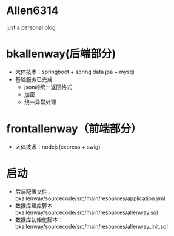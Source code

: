 # Allen6314 

just a personal blog

# bkallenway(后端部分)

- 大体技术：springboot + spring data jpa + mysql 
- 基础服务已完成：
  - json的统一返回格式
  - 加密
  - 统一异常处理

# frontallenway（前端部分）

- 大体技术：nodejs(express + swig)

# 启动

- 后端配置文件： bkallenway/sourcecode/src/main/resources/application.yml
- 数据库建库脚本： bkallenway/sourcecode/src/main/resources/allenway.sql
- 数据库初始化脚本：bkallenway/sourcecode/src/main/resources/allenway_init.sql
